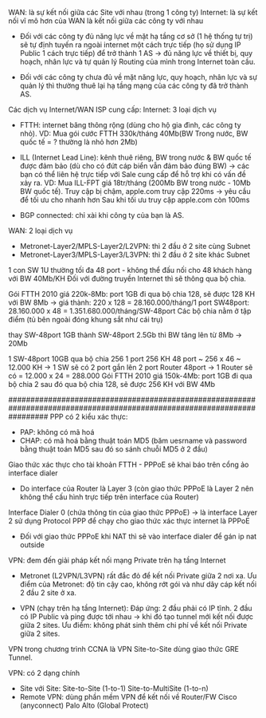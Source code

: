 WAN: là sự kết nối giữa các Site với nhau (trong 1 công ty)
Internet: là sự kết nối vĩ mô hơn của WAN là kết nối giữa các công ty với nhau
- Đối với các công ty đủ năng lực về mặt hạ tầng cơ sở (1 hệ thống tự trị) sẽ tự định tuyến 
ra ngoài internet một cách trực tiếp (họ sử dụng IP Public 1 cách trực tiếp) để trở thành 1 AS
-> đủ năng lực về thiết bị, quy hoạch, nhân lực và tự quản lý Routing của mình trong Internet toàn cầu.

- Đối với các công ty chưa đủ về mặt năng lực, quy hoạch, nhân lực và sự quản lý thì thường thuê lại
hạ tầng mạng của các công ty đã trở thành AS.

Các dịch vụ Internet/WAN ISP cung cấp:
Internet: 3 loại dịch vụ 
- FTTH: internet băng thông rộng (dùng cho hộ gia đình, các công ty nhỏ).
VD: Mua gói cước FTTH 330k/tháng 40Mb(BW Trong nước, BW quốc tế = ? thường là nhỏ hơn 2Mb)

- ILL (Internet Lead Line): kênh thuê riêng, BW trong nước & BW quốc tế được đảm bảo (dù cho có đứt cáp biển
vẫn đảm bảo đúng BW) -> các bạn có thể liên hệ trực tiếp với Sale cung cấp để hỗ trợ khi có vấn đề xảy ra.
VD: Mua ILL-FPT giá 18tr/tháng (200Mb BW trong nước - 10Mb BW quốc tế).
	Truy cập bị chậm, apple.com truy cập 220ms -> yêu cầu để tối ưu cho nhanh hơn
	Sau khi tối ưu truy cập apple.com còn 100ms
- BGP connected: chỉ xài khi công ty của bạn là AS.

WAN: 2 loại dịch vụ
- Metronet-Layer2/MPLS-Layer2/L2VPN: thì 2 đầu ở 2 site cùng Subnet
- Metronet-Layer3/MPLS-Layer3/L3VPN: thì 2 đầu ở 2 site khác Subnet


1 con SW 1U thường tối đa 48 port - không thể đấu nối cho 48 khách hàng với BW 40Mb/KH
Đối với đường truyền Internet thì sẽ thông qua bộ chia.

Gói FTTH 2010 giá 220k-8Mb: port 1GB đi qua bộ chia 128, sẽ được 128 KH với BW 8Mb 
-> giá thành: 220 x 128 = 28.160.000/tháng/1 port
	SW48port: 28.160.000 x 48 = 1.351.680.000/tháng/SW-48port
Các bộ chia nằm ở tập điểm (tủ bên ngoài đóng khung sắt như cái trụ)

thay SW-48port 1GB thành SW-48port 2.5Gb thì BW tăng lên từ 8Mb -> 20Mb

1 SW-48port 10GB qua bộ chia 256 
1 port 256 KH
48 port ~ 256 x 46 ~ 12.000 KH
-> 1 SW sẽ có 2 port gắn lên 2 port Router 48port
-> 1 Router sẽ có = 12.000 x 24 = 288.000
Gói FTTH 2010 giá 150k-4Mb: port 1GB đi qua bộ chia 2 sau đó qua bộ chia 128, sẽ được 256 KH với BW 4Mb

#########################################################################################################################
PPP có 2 kiểu xác thực:
- PAP: không có mã hoá
- CHAP: có mã hoá bằng thuật toán MD5 (băm uesrname và password bằng thuật toán MD5
sau đó so sánh chuỗi MD5 ở 2 đầu)

Giao thức xác thực cho tài khoản FTTH - PPPoE sẽ khai báo trên cổng ảo interface dialer
- Do interface của Router là Layer 3 (còn giao thức PPPoE là Layer 2 nên không thể
cấu hình trực tiếp trên interface của Router)

Interface Dialer 0 (chứa thông tin của giao thức PPPoE) -> 
là interface Layer 2 sử dụng Protocol PPP để chạy cho giao thức xác thực internet là PPPoE

- Đối với giao thức PPPoE khi NAT thì sẽ vào interface dialer để gán ip nat outside


VPN: đem đến giải pháp kết nối mạng Private trên hạ tầng Internet
- Metronet (L2VPN/L3VPN) rất đắc đỏ để kết nối Private giữa 2 nơi xa.
Ưu điểm của Metronet: độ tin cậy cao, không rớt gói và như dây cáp kết nối 2 đầu 2 site ở xa.

- VPN (chạy trên hạ tầng Internet):
Đáp ứng: 2 đầu phải có IP tĩnh.
2 đầu có IP Public và ping được tới nhau -> khi đó tạo tunnel mới kết nối được giữa 2 sites.
Ưu điểm: không phát sinh thêm chi phí về kết nối Private giữa 2 sites.

VPN trong chương trình CCNA là VPN Site-to-Site dùng giao thức GRE Tunnel.

VPN: có 2 dạng chính
- Site với Site:
	Site-to-Site (1-to-1)
	Site-to-MultiSite (1-to-n)
- Remote VPN:
	dùng phần mềm VPN để kết nối về Router/FW
Cisco (anyconnect)
Palo Alto (Global Protect)

